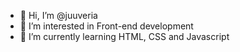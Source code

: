 - 👋 Hi, I’m @juuveria
- 👀 I’m interested in Front-end development
- 🌱 I’m currently learning HTML, CSS and Javascript

<!---
juuveria/juuveria is a ✨ special ✨ repository because its `README.md` (this file) appears on your GitHub profile.
You can click the Preview link to take a look at your changes.
--->
